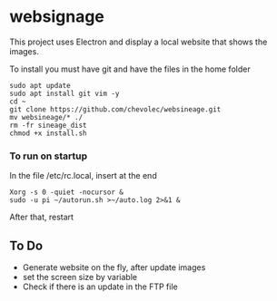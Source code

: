 # websignage

This project uses Electron and display a local website that shows the images.


To install you must have git  and have the files in the home folder

```
sudo apt update
sudo apt install git vim -y
cd ~
git clone https://github.com/chevolec/websineage.git
mv websineage/* ./
rm -fr sineage_dist
chmod +x install.sh
```


### To run on startup

In the file /etc/rc.local, insert at the end
```
Xorg -s 0 -quiet -nocursor &
sudo -u pi ~/autorun.sh >~/auto.log 2>&1 &
```
After that, restart



## To Do

- Generate website on the fly, after update images
- set the screen size by variable
- Check if there is an update in the FTP file